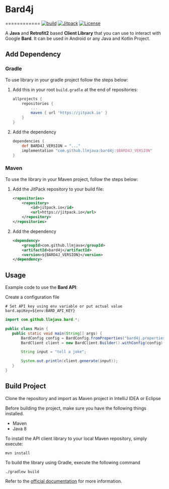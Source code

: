 # Bard4j
============
[![build](https://github.com/llmjava/bard4j/actions/workflows/main.yml/badge.svg)](https://github.com/llmjava/bard4j/actions/workflows/main.yml) [![Jitpack](https://jitpack.io/v/llmjava/bard4j.svg)](https://jitpack.io/#llmjava/bard4j) [![License](https://img.shields.io/badge/License-Apache_2.0-blue.svg)](https://opensource.org/licenses/Apache-2.0)

</b>

A **Java** and **Retrofit2** based **Client Library** that you can use to interact with Google **Bard**. It can be used in Android or any Java and Kotlin Project.

## Add Dependency

### Gradle

To use library in your gradle project follow the steps below:

1. Add this in your root `build.gradle` at the end of repositories:
    ```groovy
    allprojects {
        repositories {
            ...
            maven { url 'https://jitpack.io' }
        }
    }
    ```
2. Add the dependency
   ```groovy
   dependencies {
       def BARD4J_VERSION = "..."
       implementation "com.github.llmjava:bard4j:$BARD4J_VERSION"
   }
   ```

### Maven

To use the library in your Maven project, follow the steps below:

1. Add the JitPack repository to your build file:
    ```xml
    <repositories>
        <repository>
            <id>jitpack.io</id>
            <url>https://jitpack.io</url>
        </repository>
    </repositories>
    ```
2. Add the dependency
    ```xml
    <dependency>
        <groupId>com.github.llmjava</groupId>
        <artifactId>bard4j</artifactId>
        <version>${BARD4J_VERSION}</version>
    </dependency>
    ```

## Usage

Example code to use the **Bard API**:

Create a configuration file
```properties
# Set API key using env variable or put actual value
bard.apiKey=${env:BARD_API_KEY}
```



```java
import com.github.llmjava.bard.*;

public class Main {
   public static void main(String[] args) {
       BardConfig config = BardConfig.fromProperties("bard4j.properties");
       BardClient client = new BardClient.Builder().withConfig(config).build();

       String input = "tell a joke";

       System.out.println(client.generate(input));
   }
}

```

## Build Project

Clone the repository and import as Maven project in IntelliJ IDEA or Eclipse

Before building the project, make sure you have the following things installed.

- Maven
- Java 8

To install the API client library to your local Maven repository, simply execute:

```shell
mvn install
```

To build the library using Gradle, execute the following command

```shell
./gradlew build
```

Refer to the [official documentation](https://maven.apache.org/plugins/maven-deploy-plugin/usage.html) for more information.